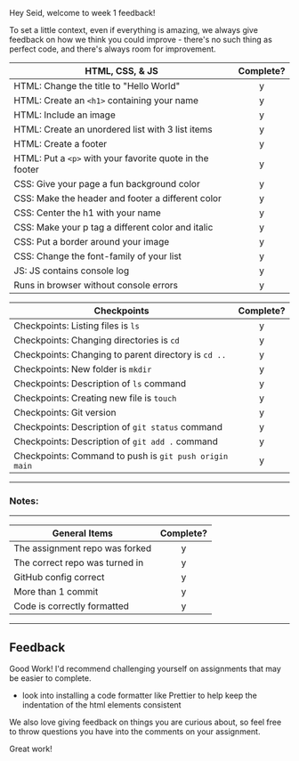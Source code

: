 Hey Seid, welcome to week 1 feedback!

To set a little context, even if everything is amazing, we always give feedback on how we think you could improve - there's no such thing as perfect code, and there's always room for improvement.

| HTML, CSS, & JS                                          | Complete? |
| -------------------------------------------------------- | :-------: |
| HTML: Change the title to "Hello World"                  |     y     |
| HTML: Create an `<h1>` containing your name              |     y     |
| HTML: Include an image                                   |     y     |
| HTML: Create an unordered list with 3 list items         |     y     |
| HTML: Create a footer                                    |     y     |
| HTML: Put a `<p>` with your favorite quote in the footer |     y     |
| CSS: Give your page a fun background color               |     y     |
| CSS: Make the header and footer a different color        |     y     |
| CSS: Center the h1 with your name                        |     y     |
| CSS: Make your p tag a different color and italic        |     y     |
| CSS: Put a border around your image                      |     y     |
| CSS: Change the font-family of your list                 |     y     |
| JS: JS contains console log                              |     y     |
| Runs in browser without console errors                   |     y     |

| Checkpoints                                            | Complete? |
| ------------------------------------------------------ | :-------: |
| Checkpoints: Listing files is `ls`                     |     y     |
| Checkpoints: Changing directories is `cd`              |     y     |
| Checkpoints: Changing to parent directory is `cd ..`   |     y     |
| Checkpoints: New folder is `mkdir`                     |     y     |
| Checkpoints: Description of `ls` command               |     y     |
| Checkpoints: Creating new file is `touch`              |     y     |
| Checkpoints: Git version                               |     y     |
| Checkpoints: Description of `git status` command       |     y     |
| Checkpoints: Description of `git add .` command        |     y     |
| Checkpoints: Command to push is `git push origin main` |     y     |

---

### Notes:

---

| General Items                  | Complete? |
| ------------------------------ | :-------: |
| The assignment repo was forked |     y     |
| The correct repo was turned in |     y     |
| GitHub config correct          |     y     |
| More than 1 commit             |     y     |
| Code is correctly formatted    |     y     |

---

## Feedback

Good Work! I'd recommend challenging yourself on assignments that may be easier to complete.

- look into installing a code formatter like Prettier to help keep the indentation of the html elements consistent

We also love giving feedback on things you are curious about, so feel free to throw questions you have into the comments on your assignment.

Great work!
